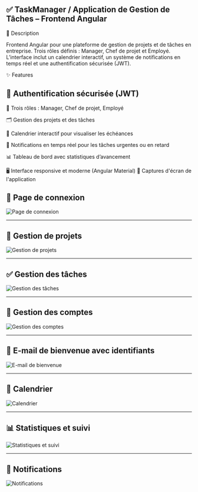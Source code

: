 ✅ TaskManager / Application de Gestion de Tâches – Frontend Angular
---
 
📄 Description

Frontend Angular pour une plateforme de gestion de projets et de tâches en entreprise. Trois rôles définis : Manager, Chef de projet et Employé. L’interface inclut un calendrier interactif, un système de notifications en temps réel et une authentification sécurisée (JWT).


✨ Features

 ## 🔐 Authentification sécurisée (JWT)

👥 Trois rôles : Manager, Chef de projet, Employé

🗂️ Gestion des projets et des tâches

📅 Calendrier interactif pour visualiser les échéances

🔔 Notifications en temps réel pour les tâches urgentes ou en retard

📊 Tableau de bord avec statistiques d’avancement

🖥️ Interface responsive et moderne (Angular Material)
📸 Captures d'écran de l'application
 ## 🔑 Page de connexion

![Page de connexion](https://github.com/user-attachments/assets/0bb0a667-925b-415d-9411-50f99b8b7926)

---

## 📁 Gestion de projets

![Gestion de projets](https://github.com/user-attachments/assets/0a8274dd-e16f-4976-af60-ac7cfe680a77)

---

## ✅ Gestion des tâches

![Gestion des tâches](https://github.com/user-attachments/assets/0d0f00bb-2ac6-464a-844c-d678154793f6)

---

## 👤 Gestion des comptes

![Gestion des comptes](https://github.com/user-attachments/assets/985556fb-5939-4574-a507-32e1d495267e)

---

## 📧 E-mail de bienvenue avec identifiants

![E-mail de bienvenue](https://github.com/user-attachments/assets/40285c84-4eb4-4aea-8066-3a4f8d567464)

---

## 📅 Calendrier

![Calendrier](https://github.com/user-attachments/assets/04a06119-1353-48fb-987b-724cfd8d5bb0)

---

## 📊 Statistiques et suivi

![Statistiques et suivi](https://github.com/user-attachments/assets/087fee44-d995-4e15-98bc-70fe53551687)

---

## 🔔 Notifications

![Notifications](https://github.com/user-attachments/assets/805c788a-a325-471e-b5f5-a3a17cde7f31)
